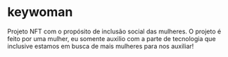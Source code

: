# keywoman
Projeto NFT com o propósito de inclusão social das mulheres. O projeto é feito por uma mulher, eu somente auxilio com a parte de tecnologia que inclusive estamos em busca de mais mulheres para nos auxiliar!
